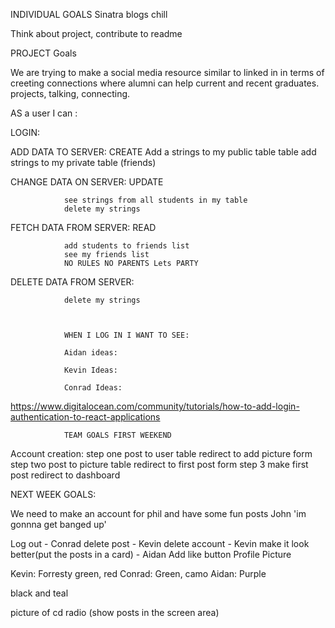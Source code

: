 INDIVIDUAL GOALS
Sinatra
blogs
chill

Think about project, contribute to readme

PROJECT Goals

We are trying to make a social media resource similar to linked in in terms of creeting connections where alumni can help current and recent graduates.
projects, talking, connecting.

AS a user I can :

LOGIN:


ADD DATA TO SERVER: CREATE
Add a strings to my public table table
add strings to my private table (friends)

CHANGE DATA ON SERVER: UPDATE

                
                see strings from all students in my table
                delete my strings

FETCH DATA FROM SERVER: READ

                add students to friends list
                see my friends list
                NO RULES NO PARENTS Lets PARTY


DELETE DATA FROM SERVER:

                delete my strings



                WHEN I LOG IN I WANT TO SEE:

                Aidan ideas:

                Kevin Ideas:

                Conrad Ideas:


               
https://www.digitalocean.com/community/tutorials/how-to-add-login-authentication-to-react-applications






                TEAM GOALS FIRST WEEKEND




Account creation:
step one post to user table redirect to add picture form
step two post to picture table redirect to first post form
step 3 make first post redirect to dashboard





NEXT WEEK GOALS:




We need to make an account for phil and have some fun posts
John 'im gonnna get banged up'

Log out - Conrad
delete post - Kevin
delete account - Kevin
make it look better(put the posts in a card) - Aidan
Add like button
Profile Picture


Kevin: Forresty green, red
Conrad: Green, camo 
Aidan: Purple

black and teal

picture of cd radio (show posts in the screen area)